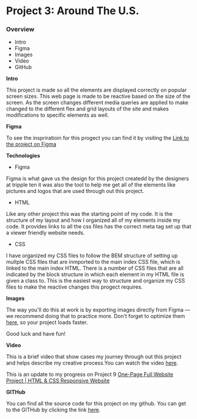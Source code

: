 # Project 3: Around The U.S.

### Overview

- Intro
- Figma
- Images
- Video
- GitHub

**Intro**

This project is made so all the elements are displayed correctly on popular screen sizes. This web page is made to be reactive based on the size of the screen. As the screen changes different media queries are applied to make changed to the different flex and grid layouts of the site and makes modifications to specific elements as well.

**Figma**

To see the inspriratioin for this progect you can find it by visiting the [Link to the project on Figma](https://www.figma.com/file/ii4xxsJ0ghevUOcssTlHZv/Sprint-3%3A-Around-the-US?node-id=0%3A1)

**Technologies**

- Figma

Figma is what gave us the design for this project createdd by the designers at tripple ten it was also the tool to help me get all of the elements like pictures and logos that are used through out this project.

- HTML

Like any other project this was the starting point of my code. It is the structure of my layout and how I organized all of my elements inside my code. It provides links to all the css files has the correct meta tag set up that a viewer friendly website needs.

- CSS

I have organized my CSS files to follow the BEM structure of setting up multple CSS files that are inmported to the main index CSS file, which is linked to the main index HTML. There is a number of CSS files that are all indicated by the block structure in which each element in my HTML file is given a class to. This is the easiest way to structure and organize my CSS files to make the reactive changes this progect requires.

**Images**

The way you'll do this at work is by exporting images directly from Figma — we recommend doing that to practice more. Don't forget to optimize them [here](https://tinypng.com/), so your project loads faster.

Good luck and have fun!

**Video**

This is a brief video that show cases my journey through out this project and helps describe my creative process.You can watch the video [here](https://drive.google.com/file/d/1vTNctlrJtwh2vFQuxUxdsN69Gq31SmKT/view?usp=sharing).

This is an update to my progress on Project 9 [One-Page Full Website Project | HTML & CSS Responsive Website]()

**GITHub**

You can find all the source code for this project on my github. You can get to the GITHub by clicking the link [here](https://schou10.github.io/se_project_aroundtheus/).
